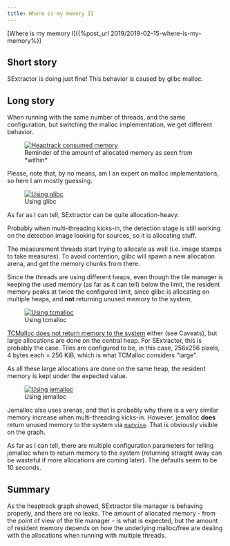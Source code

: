 ```yaml
---
title: Where is my memory II
---
```


[Where is my memory I]({%post_url 2019/2019-02-15-where-is-my-memory%})

## Short story
SExtractor is doing just fine! This behavior is caused by glibc malloc.

## Long story

When running with the same number of threads, and the same configuration,
but switching the malloc implementation, we get different behavior.

<figure>
  <a href="{{baseurl}}/img/2019/2019-02-15-where-is-my-memory/heaptrack.png">
    <img src="{{baseurl}}/img/2019/2019-02-15-where-is-my-memory/heaptrack.png" alt="Heaptrack consumed memory"/>
  </a>
  <figcaption>Reminder of the amount of allocated memory as seen from *within*</figcaption>
</figure>

Please, note that, by no means, am I an expert on malloc implementations, so
here I am mostly guessing.

<figure>
  <a href="{{baseurl}}/img/2019/2019-02-15-where-is-my-memory/multi-thread.png">
    <img src="{{baseurl}}/img/2019/2019-02-15-where-is-my-memory/multi-thread.png" alt="Using glibc"/>
  </a>
  <figcaption>Using glibc</figcaption>
</figure>

As far as I can tell, SExtractor can be quite allocation-heavy.

Probably when multi-threading kicks-in, the detection stage is still working
on the detection image looking for sources, so it is allocating stuff.

The measurement threads start trying to allocate as well (i.e. image stamps to
take measures). To avoid contention, glibc will spawn a new allocation arena, and
get the memory chunks from there.

Since the threads are using different heaps, even though the tile manager
is keeping the used memory (as far as it can tell) below the limit, the
resident memory peaks at twice the configured limit, since glibc is allocating
on multiple heaps, and **not** returning unused memory to the system,

<figure>
  <a href="{{baseurl}}/img/2019/2019-02-15-where-is-my-memory/tcmalloc-multi.png">
    <img src="{{baseurl}}/img/2019/2019-02-15-where-is-my-memory/tcmalloc-multi.png" alt="Using tcmalloc"/>
  </a>
  <figcaption>Using tcmalloc</figcaption>
</figure>

[TCMalloc does not return memory to the system](http://goog-perftools.sourceforge.net/doc/tcmalloc.html)
 either (see Caveats), but large allocations are done on the central heap. For
 SExtractor, this is probably the case. Tiles are configured to be, in this case,
 256x256 pixels, 4 bytes each = 256 KiB, which is what TCMalloc considers "large".

 As all these large allocations are done on the same heap, the resident memory
 is kept under the expected value.

<figure>
  <a href="{{baseurl}}/img/2019/2019-02-15-where-is-my-memory/jemalloc-multi.png">
    <img src="{{baseurl}}/img/2019/2019-02-15-where-is-my-memory/jemalloc-multi.png" alt="Using jemalloc"/>
  </a>
  <figcaption>Using jemalloc</figcaption>
</figure>

Jemalloc also uses arenas, and that is probably why there is a very similar
memory increase when multi-threading kicks-in. However, jemalloc
**does** return unused memory to the system via [`madvise`](http://man7.org/linux/man-pages/man2/madvise.2.html).
That is obviously visible on the graph.

As far as I can tell, there are multiple configuration parameters for telling
jemalloc when to return memory to the system (returning straight away can be
wasteful if more allocations are coming later). The defaults seem to be 10 seconds.

## Summary
As the heaptrack graph showed, SExtractor tile manager is behaving
properly, and there are no leaks. The amount of allocated memory - from
the point of view of the tile manager - is what is expected, but the amount
of resident memory depends on how the underlying malloc/free are dealing with
the allocations when running with multiple threads.

